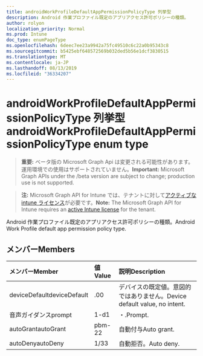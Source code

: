 ```yaml
---
title: androidWorkProfileDefaultAppPermissionPolicyType 列挙型
description: Android 作業プロファイル既定のアプリアクセス許可ポリシーの種類。
author: rolyon
localization_priority: Normal
ms.prod: Intune
doc_type: enumPageType
ms.openlocfilehash: 6deec7ee23a9942a75fc49510c6c22a0b95343c8
ms.sourcegitcommit: b5425ebf648572569b032ded5b56e1dcf3830515
ms.translationtype: MT
ms.contentlocale: ja-JP
ms.lasthandoff: 08/13/2019
ms.locfileid: "36334207"
---
```

# <a name="androidworkprofiledefaultapppermissionpolicytype-enum-type"></a><span data-ttu-id="83a31-103">androidWorkProfileDefaultAppPermissionPolicyType 列挙型</span><span class="sxs-lookup"><span data-stu-id="83a31-103">androidWorkProfileDefaultAppPermissionPolicyType enum type</span></span>

> <span data-ttu-id="83a31-104">**重要:** ベータ版の Microsoft Graph Api は変更される可能性があります。運用環境での使用はサポートされていません。</span><span class="sxs-lookup"><span data-stu-id="83a31-104">**Important:** Microsoft Graph APIs under the /beta version are subject to change; production use is not supported.</span></span>

> <span data-ttu-id="83a31-105">**注:** Microsoft Graph API for Intune では、テナントに対して[アクティブな intune ライセンス](https://go.microsoft.com/fwlink/?linkid=839381)が必要です。</span><span class="sxs-lookup"><span data-stu-id="83a31-105">**Note:** The Microsoft Graph API for Intune requires an [active Intune license](https://go.microsoft.com/fwlink/?linkid=839381) for the tenant.</span></span>

<span data-ttu-id="83a31-106">Android 作業プロファイル既定のアプリアクセス許可ポリシーの種類。</span><span class="sxs-lookup"><span data-stu-id="83a31-106">Android Work Profile default app permission policy type.</span></span>

## <a name="members"></a><span data-ttu-id="83a31-107">メンバー</span><span class="sxs-lookup"><span data-stu-id="83a31-107">Members</span></span>
|<span data-ttu-id="83a31-108">メンバー</span><span class="sxs-lookup"><span data-stu-id="83a31-108">Member</span></span>|<span data-ttu-id="83a31-109">値</span><span class="sxs-lookup"><span data-stu-id="83a31-109">Value</span></span>|<span data-ttu-id="83a31-110">説明</span><span class="sxs-lookup"><span data-stu-id="83a31-110">Description</span></span>|
|:---|:---|:---|
|<span data-ttu-id="83a31-111">deviceDefault</span><span class="sxs-lookup"><span data-stu-id="83a31-111">deviceDefault</span></span>|<span data-ttu-id="83a31-112">.0</span><span class="sxs-lookup"><span data-stu-id="83a31-112">0</span></span>|<span data-ttu-id="83a31-113">デバイスの既定値。意図的ではありません。</span><span class="sxs-lookup"><span data-stu-id="83a31-113">Device default value, no intent.</span></span>|
|<span data-ttu-id="83a31-114">音声ガイダンス</span><span class="sxs-lookup"><span data-stu-id="83a31-114">prompt</span></span>|<span data-ttu-id="83a31-115">1-d</span><span class="sxs-lookup"><span data-stu-id="83a31-115">1</span></span>|<span data-ttu-id="83a31-116">・.</span><span class="sxs-lookup"><span data-stu-id="83a31-116">Prompt.</span></span>|
|<span data-ttu-id="83a31-117">autoGrant</span><span class="sxs-lookup"><span data-stu-id="83a31-117">autoGrant</span></span>|<span data-ttu-id="83a31-118">pbm-2</span><span class="sxs-lookup"><span data-stu-id="83a31-118">2</span></span>|<span data-ttu-id="83a31-119">自動付与</span><span class="sxs-lookup"><span data-stu-id="83a31-119">Auto grant.</span></span>|
|<span data-ttu-id="83a31-120">autoDeny</span><span class="sxs-lookup"><span data-stu-id="83a31-120">autoDeny</span></span>|<span data-ttu-id="83a31-121">1/3</span><span class="sxs-lookup"><span data-stu-id="83a31-121">3</span></span>|<span data-ttu-id="83a31-122">自動拒否。</span><span class="sxs-lookup"><span data-stu-id="83a31-122">Auto deny.</span></span>|



